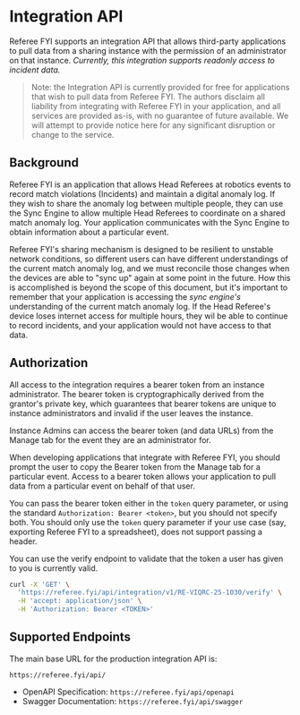 # Integration API

Referee FYI supports an integration API that allows third-party applications to
pull data from a sharing instance with the permission of an administrator on
that instance. _Currently, this integration supports readonly access to incident
data._

> Note: the Integration API is currently provided for free for applications that
> wish to pull data from Referee FYI. The authors disclaim all liability from
> integrating with Referee FYI in your application, and all services are
> provided as-is, with no guarantee of future available. We will attempt to
> provide notice here for any significant disruption or change to the service.

## Background

Referee FYI is an application that allows Head Referees at robotics events to
record match violations (Incidents) and maintain a digital anomaly log. If they
wish to share the anomaly log between multiple people, they can use the Sync
Engine to allow multiple Head Referees to coordinate on a shared match anomaly
log. Your application communicates with the Sync Engine to obtain information
about a particular event.

Referee FYI's sharing mechanism is designed to be resilient to unstable network
conditions, so different users can have different understandings of the current
match anomaly log, and we must reconcile those changes when the devices are able
to "sync up" again at some point in the future. How this is accomplished is
beyond the scope of this document, but it's important to remember that your
application is accessing the _sync engine's_ understanding of the current match
anomaly log. If the Head Referee's device loses internet access for multiple
hours, they wil be able to continue to record incidents, and your application
would not have access to that data.

## Authorization

All access to the integration requires a bearer token from an instance
administrator. The bearer token is cryptographically derived from the grantor's
private key, which guarantees that bearer tokens are unique to instance
administrators and invalid if the user leaves the instance.

Instance Admins can access the bearer token (and data URLs) from the Manage tab
for the event they are an administrator for.

When developing applications that integrate with Referee FYI, you should prompt
the user to copy the Bearer token from the Manage tab for a particular event.
Access to a bearer token allows your application to pull data from a particular
event on behalf of that user.

You can pass the bearer token either in the `token` query parameter, or using
the standard `Authorization: Bearer <token>`, but you should not specify both.
You should only use the `token` query parameter if your use case (say, exporting
Referee FYI to a spreadsheet), does not support passing a header.

You can use the verify endpoint to validate that the token a user has given to
you is currently valid.

```bash
curl -X 'GET' \
  'https://referee.fyi/api/integration/v1/RE-VIQRC-25-1030/verify' \
  -H 'accept: application/json' \
  -H 'Authorization: Bearer <TOKEN>'
```

## Supported Endpoints

The main base URL for the production integration API is:

```
https://referee.fyi/api/
```

- OpenAPI Specification: `https://referee.fyi/api/openapi`
- Swagger Documentation: `https://referee.fyi/api/swagger`

